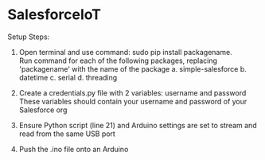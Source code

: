 # SalesforceIoT

Setup Steps:

1. Open terminal and use command: sudo pip install packagename.  
   Run command for each of the following packages, replacing 'packagename' with the name of the package
      a. simple-salesforce
      b. datetime
      c. serial
      d. threading

2. Create a credentials.py file with 2 variables: username and password
   These variables should contain your username and password of your Salesforce org

3. Ensure Python script (line 21) and Arduino settings are set to stream and read from the same USB port

4. Push the .ino file onto an Arduino
